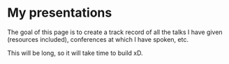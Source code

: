 # My presentations

The goal of this page is to create a track record of all the talks I have given (resources included), conferences at which I have spoken, etc.

This will be long, so it will take time to build xD.